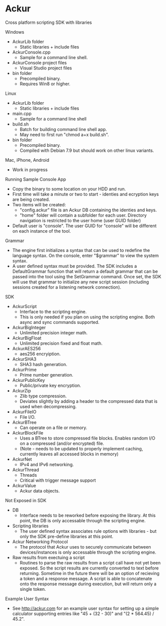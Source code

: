 # Ackur
Cross platform scripting SDK with libraries

Windows
- AckurLib folder
   - Static libraries + include files
- AckurConsole.cpp
   - Sample for a command line shell.
- AckurConsole project files
   - Visual Studio project files
- bin folder
   - Precompiled binary.
   - Requires Win8 or higher.

Linux
- AckurLib folder
   - Static libraries + include files
- main.cpp
   - Sample for a command line shell
- build.sh
   - Batch for building command line shell app. 
   - May need to first run "chmod a+x build.sh".
- bin folder
   - Precompiled binary.
   - Compiled with Debian 7.9 but should work on other linux variants.

Mac, iPhone, Android
- Work in progress

Running Sample Console App
- Copy the binary to some location on your HDD and run.
- First time will take a minute or two to start - identies and ecryption keys are being created.
- Two items will be created:
    * "config.ackur" file is an Ackur DB containing the identies and keys. 
    * "home" folder will contain a subfolder for each user. Directory navigation is restricted to the user home (user GUID folder)
- Default user is "console". The user GUID for "console" will be different on each instance of the tool.

Grammar
- The engine first initializes a syntax that can be used to redefine the language syntax. On the console, enter "$grammar" to view the system syntax.
- A user defined syntax must be provided. The SDK includes a DefaultGrammar function that will return a default grammar that can be passed into the tool using the SetGrammar command. Once set, the SDK will use that grammar to initialize any new script session (including sessions created for a listening network connection). 

SDK
- AckurScript
   - Interface to the scripting engine.
   - This is only needed if you plan on using the scripting engine. Both async and sync commands supported.
- AckurBigInteger
   - Unlimited precision integer math.
- AckurBigFloat
   - Unlimited precision fixed and float math. 
- AckurAES256
   - aes256 encryiption.
- AckurSHA3
   - SHA3 hash generation.
- AckurPrime
   - Prime number generation.
- AckurPublicKey
   - Public/private key encryption.
- AckurZip
   - Zlib type compression. 
   - Deviates slightly by adding a header to the compressed data that is used when decompressing.
- AckurFileIO
   - File I/O. 
- AckurBTree
   - Can operate on a file or memory.
- AckurBlockFile
   - Uses a BTree to store compressed file blocks. Enables random I/O on a compressed (and/or encrypted) file.
   - (Note - needs to be updated to properly implement caching, currently leaves all accessed blocks in memory)
- AckurNet
   - IPv4 and IPv6 networking.
- AckurThread
   - Threads
   - Critical with trigger message support
- AckurValue
   - Ackur data objects.

Not Exposed in SDK
- DB
   - Interface needs to be reworked before exposing the library. At this point, the DB is only accessable through the scripting engine.
- Scripting libraries
   - The user defined syntax associates rule options with libraries - but only the SDK pre-define libraries at this point.
- Ackur Networking Protocol
   - The protocol that Ackur uses to securely communicate between devices/instances is only accessable through the scripting engine.
- Raw results from exectuing a script
   - Routines to parse the raw results from a script call have not yet been exposed. So the script results are currently converted to text before returning. Sometime in the future there will be an option of recieving a token and a response message. A script is able to concatenate onto the response message during execution, but will return only a single token.

Example User Syntax
- See http://ackur.com for an example user syntax for setting up a simple calculator supporting entries like "45 + (32 - 30)" and "(2 * 564.45) / 45.2".
